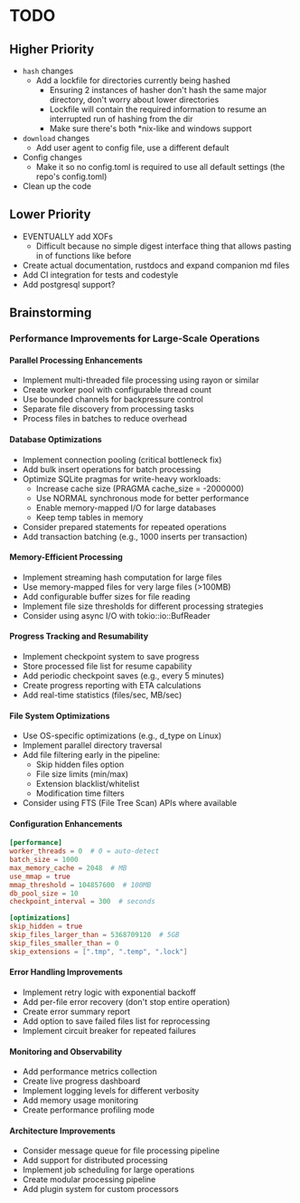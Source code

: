 # TODO

## Higher Priority

- `hash` changes
  - Add a lockfile for directories currently being hashed
    - Ensuring 2 instances of hasher don't hash the same major directory, don't worry about lower directories
    - Lockfile will contain the required information to resume an interrupted run of hashing from the dir
    - Make sure there's both *nix-like and windows support
- `download` changes
  - Add user agent to config file, use a different default
- Config changes
  - Make it so no config.toml is required to use all default settings (the repo's config.toml)
- Clean up the code

## Lower Priority

- EVENTUALLY add XOFs
  - Difficult because no simple digest interface thing that allows pasting in of functions like before
- Create actual documentation, rustdocs and expand companion md files
- Add CI integration for tests and codestyle
- Add postgresql support?

## Brainstorming

### Performance Improvements for Large-Scale Operations

#### Parallel Processing Enhancements
- Implement multi-threaded file processing using rayon or similar
- Create worker pool with configurable thread count
- Use bounded channels for backpressure control
- Separate file discovery from processing tasks
- Process files in batches to reduce overhead

#### Database Optimizations
- Implement connection pooling (critical bottleneck fix)
- Add bulk insert operations for batch processing
- Optimize SQLite pragmas for write-heavy workloads:
  - Increase cache size (PRAGMA cache_size = -2000000)
  - Use NORMAL synchronous mode for better performance
  - Enable memory-mapped I/O for large databases
  - Keep temp tables in memory
- Consider prepared statements for repeated operations
- Add transaction batching (e.g., 1000 inserts per transaction)

#### Memory-Efficient Processing
- Implement streaming hash computation for large files
- Use memory-mapped files for very large files (>100MB)
- Add configurable buffer sizes for file reading
- Implement file size thresholds for different processing strategies
- Consider using async I/O with tokio::io::BufReader

#### Progress Tracking and Resumability
- Implement checkpoint system to save progress
- Store processed file list for resume capability
- Add periodic checkpoint saves (e.g., every 5 minutes)
- Create progress reporting with ETA calculations
- Add real-time statistics (files/sec, MB/sec)

#### File System Optimizations
- Use OS-specific optimizations (e.g., d_type on Linux)
- Implement parallel directory traversal
- Add file filtering early in the pipeline:
  - Skip hidden files option
  - File size limits (min/max)
  - Extension blacklist/whitelist
  - Modification time filters
- Consider using FTS (File Tree Scan) APIs where available

#### Configuration Enhancements
```toml
[performance]
worker_threads = 0  # 0 = auto-detect
batch_size = 1000
max_memory_cache = 2048  # MB
use_mmap = true
mmap_threshold = 104857600  # 100MB
db_pool_size = 10
checkpoint_interval = 300  # seconds

[optimizations]
skip_hidden = true
skip_files_larger_than = 5368709120  # 5GB
skip_files_smaller_than = 0
skip_extensions = [".tmp", ".temp", ".lock"]
```

#### Error Handling Improvements
- Implement retry logic with exponential backoff
- Add per-file error recovery (don't stop entire operation)
- Create error summary report
- Add option to save failed files list for reprocessing
- Implement circuit breaker for repeated failures

#### Monitoring and Observability
- Add performance metrics collection
- Create live progress dashboard
- Implement logging levels for different verbosity
- Add memory usage monitoring
- Create performance profiling mode

#### Architecture Improvements
- Consider message queue for file processing pipeline
- Add support for distributed processing
- Implement job scheduling for large operations
- Create modular processing pipeline
- Add plugin system for custom processors
